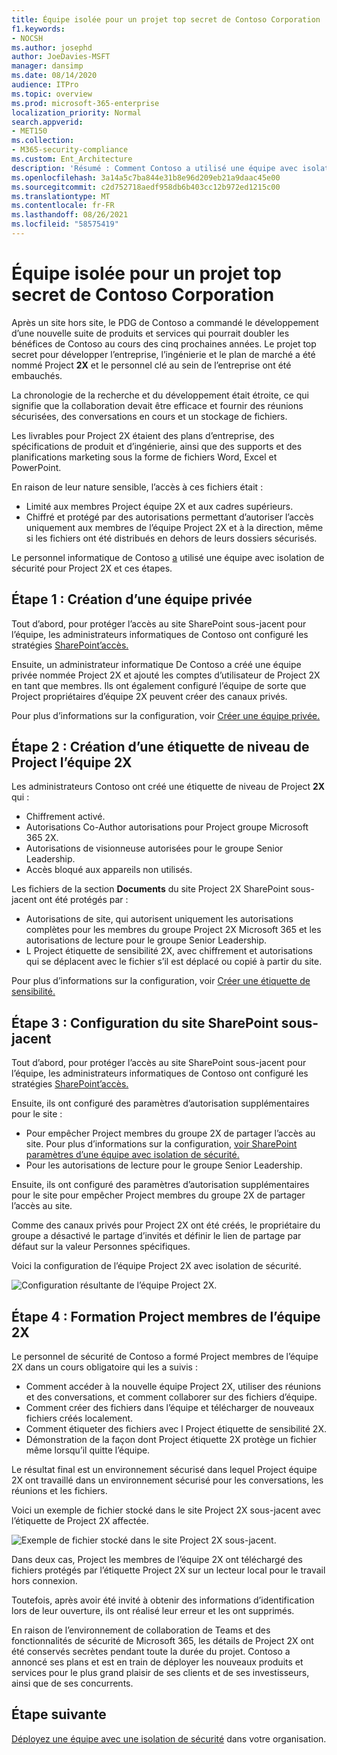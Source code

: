 ```yaml
---
title: Équipe isolée pour un projet top secret de Contoso Corporation
f1.keywords:
- NOCSH
ms.author: josephd
author: JoeDavies-MSFT
manager: dansimp
ms.date: 08/14/2020
audience: ITPro
ms.topic: overview
ms.prod: microsoft-365-enterprise
localization_priority: Normal
search.appverid:
- MET150
ms.collection:
- M365-security-compliance
ms.custom: Ent_Architecture
description: 'Résumé : Comment Contoso a utilisé une équipe avec isolation de sécurité pour un projet top secret afin de développer une nouvelle suite de produits et services.'
ms.openlocfilehash: 3a14a5c7ba844e31b8e96d209eb21a9daac45e00
ms.sourcegitcommit: c2d752718aedf958db6b403cc12b972ed1215c00
ms.translationtype: MT
ms.contentlocale: fr-FR
ms.lasthandoff: 08/26/2021
ms.locfileid: "58575419"
---
```

# <a name="isolated-team-for-a-top-secret-project-of-the-contoso-corporation"></a>Équipe isolée pour un projet top secret de Contoso Corporation

Après un site hors site, le PDG de Contoso a commandé le développement d’une nouvelle suite de produits et services qui pourrait doubler les bénéfices de Contoso au cours des cinq prochaines années. Le projet top secret pour développer l’entreprise, l’ingénierie et le plan de marché a été nommé Project **2X** et le personnel clé au sein de l’entreprise ont été embauchés. 

La chronologie de la recherche et du développement était étroite, ce qui signifie que la collaboration devait être efficace et fournir des réunions sécurisées, des conversations en cours et un stockage de fichiers.

Les livrables pour Project 2X étaient des plans d’entreprise, des spécifications de produit et d’ingénierie, ainsi que des supports et des planifications marketing sous la forme de fichiers Word, Excel et PowerPoint. 

En raison de leur nature sensible, l’accès à ces fichiers était :

- Limité aux membres Project équipe 2X et aux cadres supérieurs.
- Chiffré et protégé par des autorisations permettant d’autoriser l’accès uniquement aux membres de l’équipe Project 2X et à la direction, même si les fichiers ont été distribués en dehors de leurs dossiers sécurisés.

Le personnel informatique de Contoso [a](secure-teams-security-isolation.md) utilisé une équipe avec isolation de sécurité pour Project 2X et ces étapes.

## <a name="step-1-created-a-private-team"></a>Étape 1 : Création d’une équipe privée

Tout d’abord, pour protéger l’accès au site SharePoint sous-jacent pour l’équipe, les administrateurs informatiques de Contoso ont configuré les stratégies [SharePoint’accès.](../security/office-365-security/sharepoint-file-access-policies.md)

Ensuite, un administrateur informatique De Contoso a créé une équipe privée nommée Project 2X et ajouté les comptes d’utilisateur de Project 2X en tant que membres. Ils ont également configuré l’équipe de sorte que Project propriétaires d’équipe 2X peuvent créer des canaux privés.

Pour plus d’informations sur la configuration, voir [Créer une équipe privée.](secure-teams-security-isolation.md#create-a-private-team)

## <a name="step-2-created-a-sensitivity-label-for-the-project-2x-team"></a>Étape 2 : Création d’une étiquette de niveau de Project l’équipe 2X

Les administrateurs Contoso ont créé une étiquette de niveau de Project **2X** qui :

- Chiffrement activé.
- Autorisations Co-Author autorisations pour Project groupe Microsoft 365 2X.
- Autorisations de visionneuse autorisées pour le groupe Senior Leadership.
- Accès bloqué aux appareils non utilisés.

Les fichiers de la section **Documents** du site Project 2X SharePoint sous-jacent ont été protégés par :

- Autorisations de site, qui autorisent uniquement les autorisations complètes pour les membres du groupe Project 2X Microsoft 365 et les autorisations de lecture pour le groupe Senior Leadership.
- L Project étiquette de sensibilité 2X, avec chiffrement et autorisations qui se déplacent avec le fichier s’il est déplacé ou copié à partir du site.

Pour plus d’informations sur la configuration, voir [Créer une étiquette de sensibilité.](secure-teams-security-isolation.md#create-a-sensitivity-label)

## <a name="step-3-configured-the-underlying-sharepoint-site"></a>Étape 3 : Configuration du site SharePoint sous-jacent

Tout d’abord, pour protéger l’accès au site SharePoint sous-jacent pour l’équipe, les administrateurs informatiques de Contoso ont configuré les stratégies [SharePoint’accès.](../security/office-365-security/sharepoint-file-access-policies.md)

Ensuite, ils ont configuré des paramètres d’autorisation supplémentaires pour le site :

- Pour empêcher Project membres du groupe 2X de partager l’accès au site. Pour plus d’informations sur la configuration, [voir SharePoint paramètres d’une équipe avec isolation de sécurité.](secure-teams-security-isolation.md#sharepoint-settings)
- Pour les autorisations de lecture pour le groupe Senior Leadership.

Ensuite, ils ont configuré des paramètres d’autorisation supplémentaires pour le site pour empêcher Project membres du groupe 2X de partager l’accès au site. 

Comme des canaux privés pour Project 2X ont été créés, le propriétaire du  groupe a désactivé le partage d’invités et définir le lien de partage par défaut sur la valeur Personnes spécifiques.

Voici la configuration de l’équipe Project 2X avec isolation de sécurité.

![Configuration résultante de l’équipe Project 2X.](../media/contoso-team-for-top-secret-project.png)

 ## <a name="step-4-trained-project-2x-team-members"></a>Étape 4 : Formation Project membres de l’équipe 2X

Le personnel de sécurité de Contoso a formé Project membres de l’équipe 2X dans un cours obligatoire qui les a suivis :

- Comment accéder à la nouvelle équipe Project 2X, utiliser des réunions et des conversations, et comment collaborer sur des fichiers d’équipe.
- Comment créer des fichiers dans l’équipe et télécharger de nouveaux fichiers créés localement.
- Comment étiqueter des fichiers avec l Project étiquette de sensibilité 2X.
- Démonstration de la façon dont Project étiquette 2X protège un fichier même lorsqu’il quitte l’équipe.

Le résultat final est un environnement sécurisé dans lequel Project équipe 2X ont travaillé dans un environnement sécurisé pour les conversations, les réunions et les fichiers.

Voici un exemple de fichier stocké dans le site Project 2X sous-jacent avec l’étiquette de Project 2X affectée.

![Exemple de fichier stocké dans le site Project 2X sous-jacent.](../media/contoso-team-for-top-secret-project-example.png)

Dans deux cas, Project les membres de l’équipe 2X ont téléchargé des fichiers protégés par l’étiquette Project 2X sur un lecteur local pour le travail hors connexion. 

Toutefois, après avoir été invité à obtenir des informations d’identification lors de leur ouverture, ils ont réalisé leur erreur et les ont supprimés.

En raison de l’environnement de collaboration de Teams et des fonctionnalités de sécurité de Microsoft 365, les détails de Project 2X ont été conservés secrètes pendant toute la durée du projet. Contoso a annoncé ses plans et est en train de déployer les nouveaux produits et services pour le plus grand plaisir de ses clients et de ses investisseurs, ainsi que de ses concurrents.

## <a name="next-step"></a>Étape suivante

[Déployez une équipe avec une isolation de sécurité](secure-teams-security-isolation.md) dans votre organisation.

